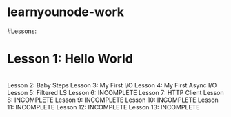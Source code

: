 # learnyounode-work

#Lessons:
 # Lesson 1: Hello World
<br>
Lesson 2: Baby Steps
  Lesson 3: My First I/O
  Lesson 4: My First Async I/O
  Lesson 5: Filtered LS
  Lesson 6: INCOMPLETE
  Lesson 7: HTTP Client
  Lesson 8: INCOMPLETE
  Lesson 9: INCOMPLETE
  Lesson 10: INCOMPLETE
  Lesson 11: INCOMPLETE
  Lesson 12: INCOMPLETE
  Lesson 13: INCOMPLETE
